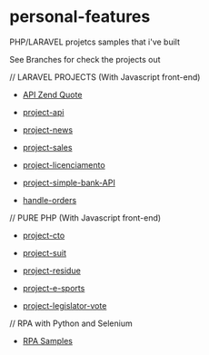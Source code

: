 # personal-features
PHP/LARAVEL projetcs samples that i've built

See Branches for check the projects out

// LARAVEL PROJECTS (With Javascript front-end)
- <a href='https://github.com/ThiagoMotaIta/ZenQuote-API-Testing'>API Zend Quote</a>

- <a href='https://github.com/ThiagoMotaIta/personal-features/tree/project-api'>project-api</a>

- <a href='https://github.com/ThiagoMotaIta/personal-features/tree/project-news'>project-news</a>

- <a href='https://github.com/ThiagoMotaIta/personal-features/tree/project-sales'>project-sales</a>

- <a href='https://github.com/ThiagoMotaIta/personal-features/tree/project-licenciamento'>project-licenciamento</a>

- <a href='https://github.com/ThiagoMotaIta/bank-transactions'>project-simple-bank-API</a>

- <a href='https://github.com/ThiagoMotaIta/handle-orders'>handle-orders</a>


// PURE PHP (With Javascript front-end)
- <a href='https://github.com/ThiagoMotaIta/personal-features/tree/project-cto'>project-cto</a>

- <a href='https://github.com/ThiagoMotaIta/personal-features/tree/project-suit'>project-suit</a>

- <a href='https://github.com/ThiagoMotaIta/personal-features/tree/project-residue'>project-residue</a>

- <a href='https://github.com/ThiagoMotaIta/personal-features/tree/project-e-sports'>project-e-sports</a>

- <a href='https://github.com/ThiagoMotaIta/personal-features/tree/project-legislator-vote'>project-legislator-vote</a>

// RPA with Python and Selenium
- <a href='https://github.com/ThiagoMotaIta/RPA'>RPA Samples</a>
